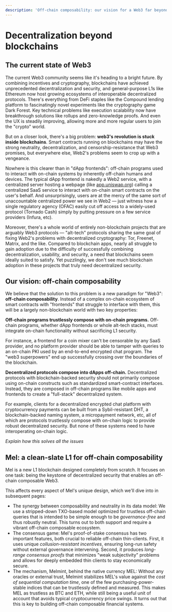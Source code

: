 ```yaml
---
description: 'Off-chain composability: our vision for a Web3 far beyond blockchains'
---
```


# Decentralization beyond blockchains

## The current state of Web3

The current Web3 community seems like it's heading to a bright future. By combining incentives and cryptography, blockchains have achieved unprecedented decentralization and security, and general-purpose L1s like Ethereum now host growing ecosystems of interoperable decentralized protocols. There's everything from DeFi staples like the Compound lending platform to fascinatingly novel experiments like the cryptography game Dark Forest. Key technical problems like execution scalability now have breakthrough solutions like rollups and zero-knowledge proofs. And even the UX is steadily improving, allowing more and more regular users to join the "crypto" world.

But on a closer look, there's a big problem: **web3's revolution is stuck inside blockchains**. Smart contracts running on blockchains may have the strong neutrality, decentralization, and censorship-resistance that Web3 promises, but everywhere else, Web2's problems seem to crop up with a vengeance.

Nowhere is this clearer than in "dApp frontends": off-chain programs used to interact with on-chain systems by inherently off-chain humans and devices. The typical dApp frontend is nakedly a Web2 service, with a centralized server hosting a webpage (like [app.uniswap.org](https://app.u)) calling a centralized SaaS service to interact with on-chain smart contracts on the user's behalf. And unsurprisingly, users are at the mercy of the same sort of unaccountable centralized power we see in Web2 — just witness how a single regulatory agency (OFAC) easily cut off access to a widely-used protocol (Tornado Cash) simply by putting pressure on a few service providers (Infura, etc).

Moreover, there's a whole world of entirely non-blockchain projects that are arguably Web3 protocols — "alt-tech" protocols sharing the same goal of fixing Web2's problems with decentralized cryptography: Tor, Freenet, Matrix, and the like. Compared to blockchain apps, nearly all struggle to gain adoption due to the difficulty of successfully combining decentralization, usability, and security, a need that blockchains seem ideally suited to satisfy. Yet puzzlingly, we don't see much blockchain adoption in these projects that truly need decentralized security.

## Our vision: off-chain composability

We believe that the solution to this problem is a new paradigm for "Web3": **off-chain composability**. Instead of a complex on-chain ecosystem of smart contracts with "frontends" that struggle to interface with them, this will be a largely non-blockchain world with two key properties:

**Off-chain programs trustlessly compose with on-chain programs.** Off-chain programs, whether dApp frontends or whole alt-tech stacks, must integrate on-chain functionality without sacrificing L1 security.&#x20;

For instance, a frontend for a coin mixer can't be censorable by any SaaS provider, and no platform provider should be able to tamper with queries to an on-chain PKI used by an end-to-end encrypted chat program. The "web3 superpowers" end up successfully crossing over the boundaries of the blockchain.

**Decentralized protocols compose into dApps off-chain.** Decentralized protocols with blockchain-backed security should not primarily compose using on-chain constructs such as standardized smart-contract interfaces. Instead, they are composed in off-chain programs like mobile apps and frontends to create a "full-stack" decentralized system.&#x20;

For example, clients for a decentralized encrypted chat platform with cryptocurrency payments can be built from a Sybil-resistant DHT, a blockchain-backed naming system, a micropayment network, etc, all of which are protocols trustlessly compose with on-chain logic to provide robust decentralized security. But none of these systems need to have interoperating on-chain logic.&#x20;

_Explain how this solves all the issues_

## Mel: a clean-slate L1 for off-chain composability

Mel is a new L1 blockchain designed completely from scratch. It focuses on one task: being the keystone of decentralized security that enables an off-chain composable Web3.

This affects every aspect of Mel's unique design, which we'll dive into in subsequent pages:

* The synergy between composability and neutrality in its data model: We use a stripped-down TXO-based model optimized for trustless off-chain queries that is intended to be simple enough to be _governance-free_ and thus robustly neutral. This turns out to both support and require a vibrant off-chain composable ecosystem.
* The consensus game: Mel's proof-of-stake consensus has two important features, both crucial to reliable off-chain thin-clients. First, it uses unique _collusion-resistant incentives_, ensuring long-run safety without external governance intervening. Second, it produces _long-range consensus proofs_ that minimizes "weak subjectivity" problems and allows for deeply embedded thin clients to stay economically secure.
* The mechanism, Melmint, behind the native currency MEL: Without any oracles or external trust, Melmint stabilizes MEL's value against the _cost of sequential computation time_, one of the few purchasing-power-stable indices that can be trustlessly defined and measured. This makes MEL as trustless as BTC and ETH, while still being a useful unit of account that avoids typical cryptocurrency price swings. It turns out that this is key to building off-chain composable financial systems.

&#x20;

##
